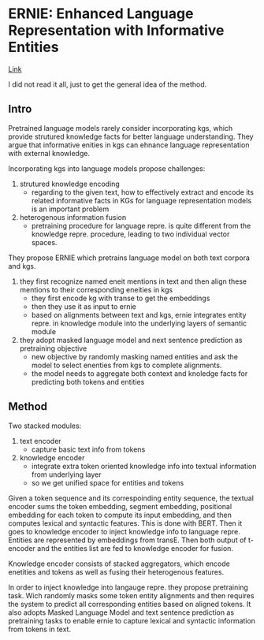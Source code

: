 # ERNIE: Enhanced Language Representation with Informative Entities

[Link](https://arxiv.org/abs/1905.07129)

I did not read it all, just to get the general idea of the method.

## Intro

Pretrained language models rarely consider incorporating kgs, which provide strutured knowledge facts for better language understanding.
They argue that informative enities in kgs can ehnance language representation with external knowledge.

Incorporating kgs into language models propose challenges:
1. strutured knowledge encoding
   - regarding to the given text, how to effectively extract and encode its related informative facts in KGs for language representation models is an important problem 
2. heterogenous information fusion
   - pretraining procedure for language repre. is quite different from the knowledge repre. procedure, leading to two individual vector spaces.

They propose ERNIE which pretrains language model on both text corpora and kgs.
1. they first recognize named eneit mentions in text and then align these mentions to their corresponding eneities in kgs
   - they first encode kg with transe to get the embeddings
   - then they use it as input to ernie
   - based on alignments between text and kgs, ernie integrates entity repre. in knowledge module into the underlying layers of semantic module
2. they adopt masked language model and next sentence prediction as pretraining objective
   - new objective by randomly masking named entities and ask the model to select enenties from kgs to complete alignments.
   - the model needs to aggregate both context and knoledge facts for predicting both tokens and entities

## Method  

Two stacked modules:
1. text encoder
   - capture basic text info from tokens 
2. knowledge encoder
   - integrate extra token oriented knowledge info into textual information from underlying layer
   - so we get unified space for entities and tokens

Given a token sequence and its correspoinding entity sequence, the textual encoder sums the token embedding, segment embedding, positional embedding for each token to compute its input embedding, and then computes lexical and syntactic features.
This is done with BERT.
Then it goes to knowledge encoder to inject knowledge info to language repre.
Entities are represented by embeddings from transE.
Then both output of t-encoder and the entities list are fed to knowledge encoder for fusion.

Knowledge encoder consists of stacked aggregators, which encode enetities and tokens as well as fusing their heterogenous features.

In order to inject knowledge into langauge repre. they propose pretraining task.
Wich randomly masks some token entity alignments and then requires the system to predict all corresponding entities based on aligned tokens.
It also adopts Masked Language Model and text sentence prediction as pretraining tasks to enable ernie to capture lexical and syntactic information from tokens in text.